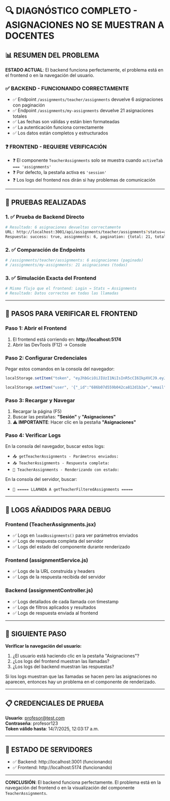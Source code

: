 # 🔍 DIAGNÓSTICO COMPLETO - ASIGNACIONES NO SE MUESTRAN A DOCENTES

## 📊 RESUMEN DEL PROBLEMA

**ESTADO ACTUAL**: El backend funciona perfectamente, el problema está en el frontend o en la navegación del usuario.

### ✅ BACKEND - FUNCIONANDO CORRECTAMENTE
- ✅ Endpoint `/assignments/teacher/assignments` devuelve 6 asignaciones con paginación
- ✅ Endpoint `/assignments/my-assignments` devuelve 21 asignaciones totales  
- ✅ Las fechas son válidas y están bien formateadas
- ✅ La autenticación funciona correctamente
- ✅ Los datos están completos y estructurados

### ❓ FRONTEND - REQUIERE VERIFICACIÓN
- ❓ El componente `TeacherAssignments` solo se muestra cuando `activeTab === 'assignments'`
- ❓ Por defecto, la pestaña activa es `'session'`
- ❓ Los logs del frontend nos dirán si hay problemas de comunicación

---

## 🧪 PRUEBAS REALIZADAS

### 1. ✅ Prueba de Backend Directo
```bash
# Resultado: 6 asignaciones devueltas correctamente
URL: http://localhost:3001/api/assignments/teacher/assignments?status=all&sort=-createdAt&limit=6&page=1
Respuesta: success: true, assignments: 6, pagination: {total: 21, totalPages: 4}
```

### 2. ✅ Comparación de Endpoints
```bash
# /assignments/teacher/assignments: 6 asignaciones (paginado)
# /assignments/my-assignments: 21 asignaciones (todas)
```

### 3. ✅ Simulación Exacta del Frontend
```bash
# Mismo flujo que el frontend: Login → Stats → Assignments
# Resultado: Datos correctos en todas las llamadas
```

---

## 🎯 PASOS PARA VERIFICAR EL FRONTEND

### Paso 1: Abrir el Frontend
1. El frontend está corriendo en: **http://localhost:5174**
2. Abrir las DevTools (F12) → Console

### Paso 2: Configurar Credenciales
Pegar estos comandos en la consola del navegador:

```javascript
localStorage.setItem("token", "eyJhbGciOiJIUzI1NiIsInR5cCI6IkpXVCJ9.eyJpZCI6IjY4NmIwN2Q1NTliMDQyY2E4MTJkMWIyZSIsImlhdCI6MTc1MTg2ODE5NywiZXhwIjoxNzUyNDcyOTk3fQ.hmHT3mJl87nvQKLE3BQ3nHRDilbmm0wCR7O5Xdr8d_0");

localStorage.setItem("user", '{"_id":"686b07d559b042ca812d1b2e","email":"profesor@test.com","numeroControl":"PROF001","nombre":"Profesor","apellidoPaterno":"de","apellidoMaterno":"Prueba","carrera":{"_id":"6835f84d797e8dda20f1cd5d","nombre":"INGENIERÍA EN SISTEMAS COMPUTACIONALES"},"semestre":1}');
```

### Paso 3: Recargar y Navegar
1. Recargar la página (F5)
2. Buscar las pestañas: **"Sesión"** y **"Asignaciones"**
3. ⚠️ **IMPORTANTE**: Hacer clic en la pestaña **"Asignaciones"**

### Paso 4: Verificar Logs
En la consola del navegador, buscar estos logs:
- `📤 getTeacherAssignments - Parámetros enviados:`
- `📥 TeacherAssignments - Respuesta completa:`
- `🎨 TeacherAssignments - Renderizando con estado:`

En la consola del servidor, buscar:
- `🎯 ===== LLAMADA A getTeacherFilteredAssignments =====`

---

## 🔧 LOGS AÑADIDOS PARA DEBUG

### Frontend (TeacherAssignments.jsx)
- ✅ Logs en `loadAssignments()` para ver parámetros enviados
- ✅ Logs de respuesta completa del servidor
- ✅ Logs del estado del componente durante renderizado

### Frontend (assignmentService.js)
- ✅ Logs de la URL construida y headers
- ✅ Logs de la respuesta recibida del servidor

### Backend (assignmentController.js)
- ✅ Logs detallados de cada llamada con timestamp
- ✅ Logs de filtros aplicados y resultados
- ✅ Logs de respuesta enviada al frontend

---

## 🎯 SIGUIENTE PASO

**Verificar la navegación del usuario:**

1. ¿El usuario está haciendo clic en la pestaña "Asignaciones"?
2. ¿Los logs del frontend muestran las llamadas?
3. ¿Los logs del backend muestran las respuestas?

Si los logs muestran que las llamadas se hacen pero las asignaciones no aparecen, entonces hay un problema en el componente de renderizado.

---

## 📋 CREDENCIALES DE PRUEBA

**Usuario**: profesor@test.com  
**Contraseña**: profesor123  
**Token válido hasta**: 14/7/2025, 12:03:17 a.m.

---

## 🚀 ESTADO DE SERVIDORES

- ✅ Backend: http://localhost:3001 (funcionando)
- ✅ Frontend: http://localhost:5174 (funcionando)

---

**CONCLUSIÓN**: El backend funciona perfectamente. El problema está en la navegación del frontend o en la visualización del componente `TeacherAssignments`.
